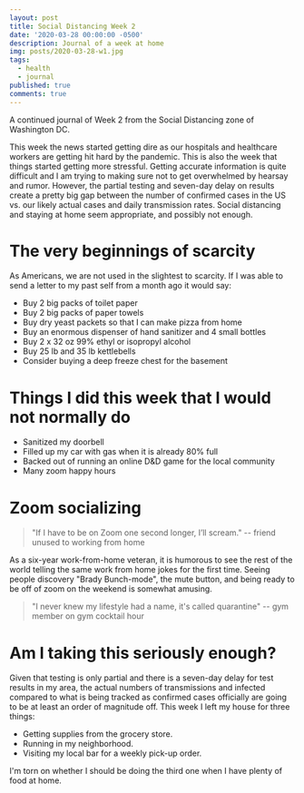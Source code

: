 ```yaml
---
layout: post
title: Social Distancing Week 2
date: '2020-03-28 00:00:00 -0500'
description: Journal of a week at home
img: posts/2020-03-28-w1.jpg
tags:
  - health
  - journal
published: true
comments: true
---
```


A continued journal of Week 2 from the Social Distancing zone of Washington DC.  

This week the news started getting dire as our hospitals and healthcare workers are getting hit hard by the pandemic. This is also the week that things started getting more stressful. Getting accurate information is quite difficult and I am trying to making sure not to get overwhelmed by hearsay and rumor.  However, the partial testing and seven-day delay on results create a pretty big gap between the number of confirmed cases in the US vs. our likely actual cases and daily transmission rates.  Social distancing and staying at home seem appropriate, and possibly not enough.

# The very beginnings of scarcity

As Americans, we are not used in the slightest to scarcity. If I was able to send a letter to my past self from a month ago it would say:

* Buy 2 big packs of toilet paper
* Buy 2 big packs of paper towels
* Buy dry yeast packets so that I can make pizza from home
* Buy an enormous dispenser of hand sanitizer and 4 small bottles
* Buy 2 x 32 oz 99% ethyl or isopropyl alcohol
* Buy 25 lb and 35 lb kettlebells
* Consider buying a deep freeze chest for the basement

# Things I did this week that I would not normally do

* Sanitized my doorbell
* Filled up my car with gas when it is already 80% full
* Backed out of running an online D&D game for the local community
* Many zoom happy hours

# Zoom socializing

> "If I have to be on Zoom one second longer, I’ll scream." -- friend unused to working from home

As a six-year work-from-home veteran, it is humorous to see the rest of the world telling the same work from home jokes for the first time. Seeing people discovery "Brady Bunch-mode", the mute button, and being ready to be off of zoom on the weekend is somewhat amusing.  

> "I never knew my lifestyle had a name, it's called quarantine" -- gym member on gym cocktail hour

# Am I taking this seriously enough?

Given that testing is only partial and there is a seven-day delay for test results in my area, the actual numbers of transmissions and infected compared to what is being tracked as confirmed cases officially are going to be at least an order of magnitude off.  This week I left my house for three things:

* Getting supplies from the grocery store.
* Running in my neighborhood.  
* Visiting my local bar for a weekly pick-up order. 

I'm torn on whether I should be doing the third one when I have plenty of food at home.